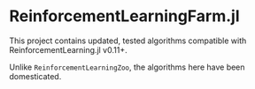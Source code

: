 # ReinforcementLearningFarm.jl

This project contains updated, tested algorithms compatible with ReinforcementLearning.jl v0.11+.

Unlike `ReinforcementLearningZoo`, the algorithms here have been domesticated.
